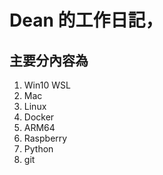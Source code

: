 # Dean 的工作日記，
## 主要分內容為
1. Win10 WSL
2. Mac 
3. Linux
4. Docker
5. ARM64
6. Raspberry 
7. Python
8. git  
